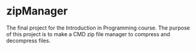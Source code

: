 # zipManager
The final project for the Introduction in Programming course. The purpose of this project is to make a CMD zip file manager to compress and decompress files.
